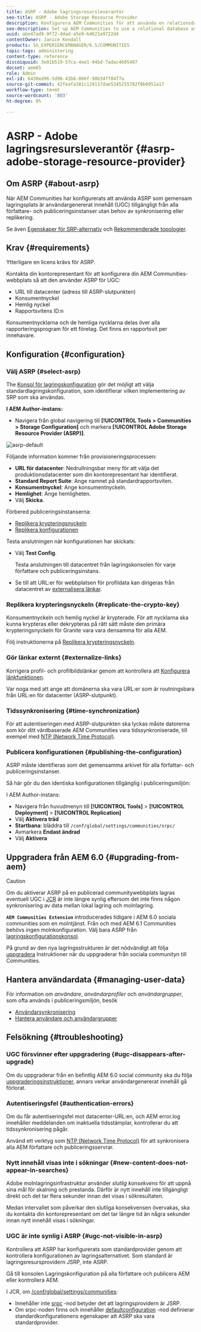 ```yaml
---
title: ASRP - Adobe lagringsresursleverantör
seo-title: ASRP - Adobe Storage Resource Provider
description: Konfigurera AEM Communities för att använda en relationsdatabas som gemensam lagringsplats
seo-description: Set up AEM Communities to use a relational database as its common store
uuid: abe47ad9-9f72-4dad-a5e9-6d621a9722d4
contentOwner: Janice Kendall
products: SG_EXPERIENCEMANAGER/6.5/COMMUNITIES
topic-tags: administering
content-type: reference
discoiquuid: 3e81b519-57ca-4ee1-94bd-7adac4605407
docset: aem65
role: Admin
exl-id: 6430ed96-5d96-41b6-866f-90b34ff84f7a
source-git-commit: 42feafa381c129117dae5345255702f0b0951a17
workflow-type: tm+mt
source-wordcount: '803'
ht-degree: 0%

---
```


# ASRP - Adobe lagringsresursleverantör {#asrp-adobe-storage-resource-provider}

## Om ASRP {#about-asrp}

När AEM Communities har konfigurerats att använda ASRP som gemensam lagringsplats är användargenererat innehåll (UGC) tillgängligt från alla författare- och publiceringsinstanser utan behov av synkronisering eller replikering.

Se även [Egenskaper för SRP-alternativ](/help/communities/working-with-srp.md#characteristics-of-srp-options) och [Rekommenderade topologier](/help/communities/topologies.md).

## Krav {#requirements}

Ytterligare en licens krävs för ASRP.

Kontakta din kontorepresentant för att konfigurera din AEM Communities-webbplats så att den använder ASRP för UGC:

* URL till datacenter (adress till ASRP-slutpunkten)
* Konsumentnyckel
* Hemlig nyckel
* Rapportsvitens ID:n

Konsumentnycklarna och de hemliga nycklarna delas över alla rapporteringsprogram för ett företag. Det finns en rapportsvit per innehavare.

## Konfiguration {#configuration}

### Välj ASRP {#select-asrp}

The [Konsol för lagringskonfiguration](/help/communities/srp-config.md) gör det möjligt att välja standardlagringskonfiguration, som identifierar vilken implementering av SRP som ska användas.

**I AEM Author-instans:**

* Navigera från global navigering till **[!UICONTROL Tools > Communities > Storage Configuration]** och markera **[!UICONTROL Adobe Storage Resource Provider (ASRP)]**.

![asrp-default](assets/asrp-default.png)

Följande information kommer från provisioneringsprocessen:

* **URL för datacenter**: Nedrullningsbar meny för att välja det produktionsdatacenter som din kontorepresentant har identifierat.
* **Standard Report Suite**: Ange namnet på standardrapportsviten.
* **Konsumentnyckel**: Ange konsumentnyckeln.
* **Hemlighet**: Ange hemligheten.
* Välj **Skicka**.

Förbered publiceringsinstanserna:

* [Replikera krypteringsnyckeln](#replicate-the-crypto-key)
* [Replikera konfigurationen](#publishing-the-configuration)

Testa anslutningen när konfigurationen har skickats:

* Välj **Test Config**.

   Testa anslutningen till datacentret från lagringskonsolen för varje författare och publiceringsinstans.

* Se till att URL:er för webbplatsen för profildata kan dirigeras från datacentret av [externalisera länkar](#externalize-links).

### Replikera krypteringsnyckeln {#replicate-the-crypto-key}

Konsumentnyckeln och hemlig nyckel är krypterade. För att nycklarna ska kunna krypteras eller dekrypteras på rätt sätt måste den primära krypteringsnyckeln för Granite vara vara densamma för alla AEM.

Följ instruktionerna på [Replikera krypteringsnyckeln](/help/communities/deploy-communities.md#replicate-the-crypto-key).

### Gör länkar externt {#externalize-links}

Korrigera profil- och profilbildslänkar genom att kontrollera att [Konfigurera länkfunktionen](/help/sites-developing/externalizer.md).

Var noga med att ange att domänerna ska vara URL:er som är routningsbara från URL:en för datacenter (ASRP-slutpunkt).

### Tidssynkronisering {#time-synchronization}

För att autentiseringen med ASRP-slutpunkten ska lyckas måste datorerna som kör ditt värdbaserade AEM Communities vara tidssynkroniserade, till exempel med [NTP (Network Time Protocol)](https://www.ntp.org/).

### Publicera konfigurationen {#publishing-the-configuration}

ASRP måste identifieras som det gemensamma arkivet för alla författar- och publiceringsinstanser.

Så här gör du den identiska konfigurationen tillgänglig i publiceringsmiljön:

I AEM Author-instans:

* Navigera från huvudmenyn till **[!UICONTROL Tools]** > **[!UICONTROL Deployment]** > **[!UICONTROL Replication]**
* Välj **Aktivera träd**
* **Startbana**: bläddra till `/conf/global/settings/communities/srpc/`
* Avmarkera **Endast ändrad**
* Välj **Aktivera**

## Uppgradera från AEM 6.0 {#upgrading-from-aem}

>[!CAUTION]
>
>Om du aktiverar ASRP på en publicerad communitywebbplats lagras eventuell UGC i [JCR](/help/communities/jsrp.md) är inte längre synlig eftersom det inte finns någon synkronisering av data mellan lokal lagring och molnlagring.

**`AEM Communities Extension`** introducerades tidigare i AEM 6.0 sociala communities som en molntjänst. Från och med AEM 6.1 Communities behövs ingen molnkonfiguration. Välj bara ASRP från [lagringskonfigurationskonsol](/help/communities/srp-config.md).

På grund av den nya lagringsstrukturen är det nödvändigt att följa [uppgradera](/help/communities/upgrade.md#adobe-cloud-storage) Instruktioner när du uppgraderar från sociala communityn till Communities.

## Hantera användardata {#managing-user-data}

För information om *användare*, *användarprofiler* och *användargrupper*, som ofta används i publiceringsmiljön, besök

* [Användarsynkronisering](/help/communities/sync.md)
* [Hantera användare och användargrupper](/help/communities/users.md)

## Felsökning {#troubleshooting}

### UGC försvinner efter uppgradering {#ugc-disappears-after-upgrade}

Om du uppgraderar från en befintlig AEM 6.0 social community ska du följa [uppgraderingsinstruktioner](/help/communities/upgrade.md#adobe-cloud-storage), annars verkar användargenererat innehåll gå förlorat.

### Autentiseringsfel {#authentication-errors}

Om du får autentiseringsfel mot datacenter-URL:en, och AEM error.log innehåller meddelanden om inaktuella tidsstämplar, kontrollerar du att tidssynkronisering pågår.

Använd ett verktyg som [NTP (Network Time Protocol)](https://www.ntp.org/) för att synkronisera alla AEM författare och publiceringsservrar.

### Nytt innehåll visas inte i sökningar {#new-content-does-not-appear-in-searches}

Adobe molnlagringsinfrastruktur använder *slutlig konsekvens* för att uppnå sina mål för skalning och prestanda. Därför är nytt innehåll inte tillgängligt direkt och det tar flera sekunder innan det visas i sökresultaten.

Medan intervallet som påverkar den slutliga konsekvensen övervakas, ska du kontakta din kontorepresentant om det tar längre tid än några sekunder innan nytt innehåll visas i sökningar.

### UGC är inte synlig i ASRP {#ugc-not-visible-in-asrp}

Kontrollera att ASRP har konfigurerats som standardprovider genom att kontrollera konfigurationen av lagringsalternativet. Som standard är lagringsresursprovidern JSRP, inte ASRP.

Gå till konsolen Lagringskonfiguration på alla författare och publicera AEM eller kontrollera AEM.

I JCR, om [/conf/global/settings/communities](https://localhost:4502/crx/de/index.jsp#/etc/socialconfig/):

* Innehåller inte [srpc](https://localhost:4502/crx/de/index.jsp#/conf/global/settings/communities/srp) -nod betyder det att lagringsprovidern är JSRP.
* Om srpc-noden finns och innehåller [defaultconfiguration](https://localhost:4502/crx/de/index.jsp#/conf/global/settings/communities/srp/defaultconfiguration) -nod definierar standardkonfigurationens egenskaper att ASRP ska vara standardprovider.
